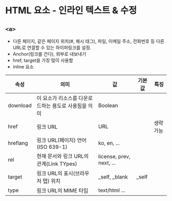 # HTML 요소 - 인라인 텍스트 & 수정

## `<a>`
- 다른 페이지, 같은 페이지 위치(#, 해시 태그), 파일, 이메일 주소, 전화번호 등 다른 URL로 연결할 수 있는 하이퍼링크를 설정.
- Anchor(링크를 건다), 외부로 내보내기
- href, target을 가장 많이 사용함
- inline 요소

| 속성 | 의미 | 값 | 기본값 | 특징|
|----|-----|----|------|--------|
| download | 이 요소가 리소스를 다운로드하는 용도로 사용됨을 의미 | Boolean | | |
| href | 링크 URL | URL | | 생략가능 |
| hreflang | 링크 URL(페이지) 언어(ISO 639-1) | ko, en, ... | | |
| rel | 현재 문서와 링크 URL의 관계(Link TYpes) | license, prev, next, ... | | |
| target | 링크 URL의 표시(브라우저 탭) 위치 | _self, _blank | _self | |
| type | 링크 URL의 MIME 타입 | text/html ... | | |

